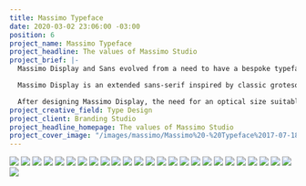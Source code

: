 ```yaml
---
title: Massimo Typeface
date: 2020-03-02 23:06:00 -03:00
position: 6
project_name: Massimo Typeface
project_headline: The values of Massimo Studio
project_brief: |-
  Massimo Display and Sans evolved from a need to have a bespoke typeface that reflected the values and aesthetic of the studio, suitable for different applications across a wide range of materials. Early in the project, it was defined that a grotesque typeface would give the simplicity necessary for a versatile font without losing warmth and personality. Furthermore, an extended width would give the visual strength desired.

  Massimo Display is an extended sans-serif inspired by classic grotesque characteristics mixed with deep joins functioning as ink traps that give the glyphs a distinctive personality. It is suitable for headlines and titles.

  After designing Massimo Display, the need for an optical size suitable for small sizes and texts was noticed. Massimo Text has a smaller contrast between thick and thin strokes, which helps readability in text size. Also, the x-height was slightly increased and the width of each character was shortened - creating a more balanced composition when the typeface is set alongside Massimo Display.
project_creative_field: Type Design
project_client: Branding Studio
project_headline_homepage: The values of Massimo Studio
project_cover_image: "/images/massimo/Massimo%20-%20Typeface%2017-07-18-26.png"
---
```


![](/images/massimo/Massimo%20-%20Typeface%2017-07-18-.png)
![](/images/massimo/Massimo%20-%20Typeface%2017-07-18-2.png)
![](/images/massimo/Massimo%20-%20Typeface%2017-07-18-3.png)
![](/images/massimo/Massimo%20-%20Typeface%2017-07-18-4.png)
![](/images/massimo/Massimo%20-%20Typeface%2017-07-18-5.png)
![](/images/massimo/Massimo%20-%20Typeface%2017-07-18-6.png)
![](/images/massimo/Massimo%20-%20Typeface%2017-07-18-7.png)
![](/images/massimo/Massimo%20-%20Typeface%2017-07-18-8.png)
![](/images/massimo/Massimo%20-%20Typeface%2017-07-18-9.png)
![](/images/massimo/Massimo%20-%20Typeface%2017-07-18-10.png)
![](/images/massimo/Massimo%20-%20Typeface%2017-07-18-11.png)
![](/images/massimo/Massimo%20-%20Typeface%2017-07-18-12.png)
![](/images/massimo/Massimo%20-%20Typeface%2017-07-18-13.png)
![](/images/massimo/Massimo%20-%20Typeface%2017-07-18-14.png)
![](/images/massimo/Massimo%20-%20Typeface%2017-07-18-15.png)
![](/images/massimo/Massimo%20-%20Typeface%2017-07-18-16.png)
![](/images/massimo/Massimo%20-%20Typeface%2017-07-18-17.png)
![](/images/massimo/Massimo%20-%20Typeface%2017-07-18-18.png)
![](/images/massimo/Massimo%20-%20Typeface%2017-07-18-19.png)
![](/images/massimo/Massimo%20-%20Typeface%2017-07-18-20.png)
![](/images/massimo/Massimo%20-%20Typeface%2017-07-18-21.png)
![](/images/massimo/Massimo%20-%20Typeface%2017-07-18-22.png)
![](/images/massimo/Massimo%20-%20Typeface%2017-07-18-23.png)
![](/images/massimo/Massimo%20-%20Typeface%2017-07-18-24.png)
![](/images/massimo/Massimo%20-%20Typeface%2017-07-18-25.png)
![](/images/massimo/Massimo%20-%20Typeface%2017-07-18-26.png)
